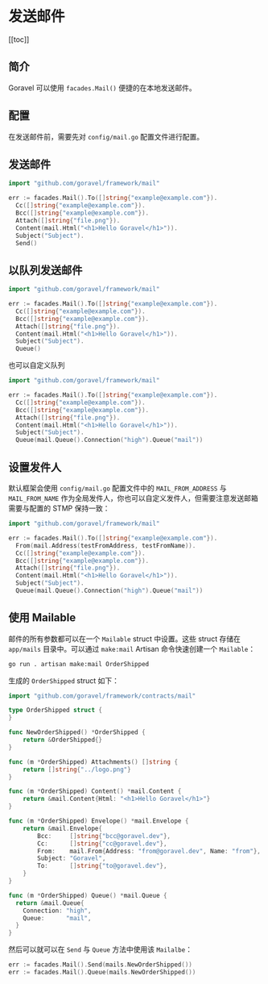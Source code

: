 # 发送邮件

[[toc]]

## 简介

Goravel 可以使用 `facades.Mail()` 便捷的在本地发送邮件。

## 配置

在发送邮件前，需要先对 `config/mail.go` 配置文件进行配置。

## 发送邮件

```go
import "github.com/goravel/framework/mail"

err := facades.Mail().To([]string{"example@example.com"}).
  Cc([]string{"example@example.com"}).
  Bcc([]string{"example@example.com"}).
  Attach([]string{"file.png"}).
  Content(mail.Html("<h1>Hello Goravel</h1>")).
  Subject("Subject").
  Send()
```

## 以队列发送邮件

```go
import "github.com/goravel/framework/mail"

err := facades.Mail().To([]string{"example@example.com"}).
  Cc([]string{"example@example.com"}).
  Bcc([]string{"example@example.com"}).
  Attach([]string{"file.png"}).
  Content(mail.Html("<h1>Hello Goravel</h1>")).
  Subject("Subject").
  Queue()
```

也可以自定义队列

```go
import "github.com/goravel/framework/mail"

err := facades.Mail().To([]string{"example@example.com"}).
  Cc([]string{"example@example.com"}).
  Bcc([]string{"example@example.com"}).
  Attach([]string{"file.png"}).
  Content(mail.Html("<h1>Hello Goravel</h1>")).
  Subject("Subject").
  Queue(mail.Queue().Connection("high").Queue("mail"))
```

## 设置发件人

默认框架会使用 `config/mail.go` 配置文件中的 `MAIL_FROM_ADDRESS` 与 `MAIL_FROM_NAME` 作为全局发件人，你也可以自定义发件人，但需要注意发送邮箱需要与配置的 STMP 保持一致：

```go
import "github.com/goravel/framework/mail"

err := facades.Mail().To([]string{"example@example.com"}).
  From(mail.Address(testFromAddress, testFromName)).
  Cc([]string{"example@example.com"}).
  Bcc([]string{"example@example.com"}).
  Attach([]string{"file.png"}).
  Content(mail.Html("<h1>Hello Goravel</h1>")).
  Subject("Subject").
  Queue(mail.Queue().Connection("high").Queue("mail"))
```

## 使用 Mailable

邮件的所有参数都可以在一个 `Mailable` struct 中设置。这些 struct 存储在 `app/mails` 目录中。可以通过 `make:mail` Artisan 命令快速创建一个 `Mailable`：

```bash
go run . artisan make:mail OrderShipped
```

生成的 `OrderShipped` struct 如下：

```go
import "github.com/goravel/framework/contracts/mail"

type OrderShipped struct {
}

func NewOrderShipped() *OrderShipped {
	return &OrderShipped{}
}

func (m *OrderShipped) Attachments() []string {
	return []string{"../logo.png"}
}

func (m *OrderShipped) Content() *mail.Content {
	return &mail.Content{Html: "<h1>Hello Goravel</h1>"}
}

func (m *OrderShipped) Envelope() *mail.Envelope {
	return &mail.Envelope{
		Bcc:     []string{"bcc@goravel.dev"},
		Cc:      []string{"cc@goravel.dev"},
		From:    mail.From{Address: "from@goravel.dev", Name: "from"},
		Subject: "Goravel",
		To:      []string{"to@goravel.dev"},
	}
}

func (m *OrderShipped) Queue() *mail.Queue {
  return &mail.Queue{
    Connection: "high",
    Queue:      "mail",
  }
}
```

然后可以就可以在 `Send` 与 `Queue` 方法中使用该 `Mailalbe`：

```go
err := facades.Mail().Send(mails.NewOrderShipped())
err := facades.Mail().Queue(mails.NewOrderShipped())
```

<CommentService/>